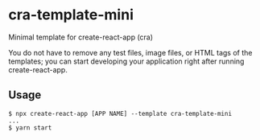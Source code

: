# cra-template-mini

Minimal template for create-react-app (cra)

You do not have to remove any test files, image files, or HTML tags of the templates;
you can start developing your application right after running create-react-app.


## Usage

```shell
$ npx create-react-app [APP NAME] --template cra-template-mini
...
$ yarn start
```


